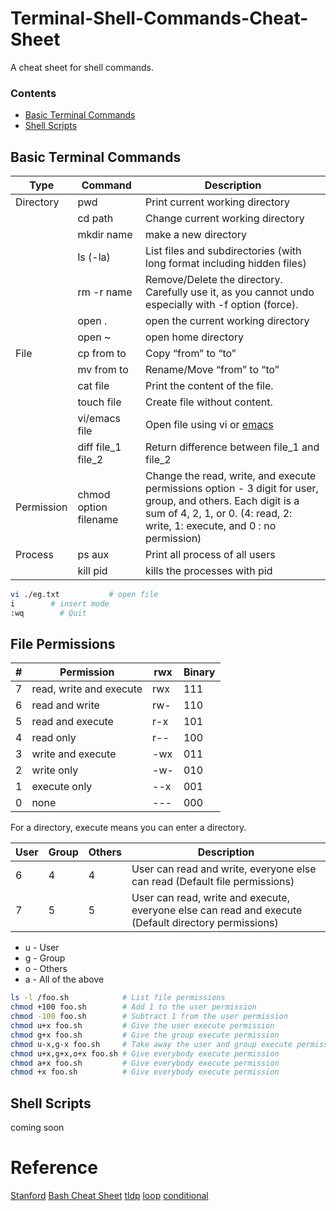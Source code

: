 # Terminal-Shell-Commands-Cheat-Sheet

A cheat sheet for shell commands.

### Contents 
- [Basic Terminal Commands](#Basic-Terminal-Commands)
- [Shell Scripts](#Shell-Scripts)

## Basic Terminal Commands
| Type | Command | Description |
|------|--------|-------------|
| Directory | pwd  | Print current working directory |
|| cd path | Change current working directory |
|| mkdir name | make a new directory |
|| ls (-la) | List files and subdirectories (with long format including hidden files) |
|| rm -r name  | Remove/Delete the directory. Carefully use it, as you cannot undo especially with -f option (force). |
|| open . | open the current working directory |
|| open ~ | open home directory |
| File|cp from to| Copy “from” to “to” |
|| mv from to | Rename/Move “from” to “to” |
|| cat file | Print the content of the file.|
|| touch file | Create file without content.|
|| vi/emacs file | Open file using vi or [emacs](https://www.gnu.org/software/emacs/download.html)|
|| diff file_1 file_2 | Return difference between file_1 and file_2 |
|Permission| chmod option filename | Change the read, write, and execute permissions option - 3 digit for user, group, and others. Each digit is a sum of 4, 2, 1, or 0. (4: read, 2: write, 1: execute, and 0 : no permission) |
|Process | ps aux | Print all process of all users |
|| kill pid | kills the processes with pid |


```bash
vi ./eg.txt           # open file
i        # insert mode
:wq        # Quit
```

## File Permissions

| # | Permission              | rwx | Binary |
| - | -                       | -   | -      |
| 7 | read, write and execute | rwx | 111    |
| 6 | read and write          | rw- | 110    |
| 5 | read and execute        | r-x | 101    |
| 4 | read only               | r-- | 100    |
| 3 | write and execute       | -wx | 011    |
| 2 | write only              | -w- | 010    |
| 1 | execute only            | --x | 001    |
| 0 | none                    | --- | 000    |

For a directory, execute means you can enter a directory.

| User | Group | Others | Description                                                                                          |
| -    | -     | -      | -                                                                                                    |
| 6    | 4     | 4      | User can read and write, everyone else can read (Default file permissions)                           |
| 7    | 5     | 5      | User can read, write and execute, everyone else can read and execute (Default directory permissions) |

- u - User
- g - Group
- o - Others
- a - All of the above

```bash
ls -l /foo.sh            # List file permissions
chmod +100 foo.sh        # Add 1 to the user permission
chmod -100 foo.sh        # Subtract 1 from the user permission
chmod u+x foo.sh         # Give the user execute permission
chmod g+x foo.sh         # Give the group execute permission
chmod u-x,g-x foo.sh     # Take away the user and group execute permission
chmod u+x,g+x,o+x foo.sh # Give everybody execute permission
chmod a+x foo.sh         # Give everybody execute permission
chmod +x foo.sh          # Give everybody execute permission
```
## Shell Scripts
coming soon

# Reference 
[Stanford](https://mally.stanford.edu/~sr/computing/basic-unix.html)
[Bash Cheat Sheet](https://github.com/RehanSaeed/Bash-Cheat-Sheet)
[tldp](https://tldp.org/LDP/abs/html/varassignment.html)
[loop](https://tldp.org/LDP/abs/html/loops.html)
[conditional](https://tldp.org/LDP/abs/html/tests.html)
